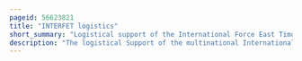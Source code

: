 ```yaml
---
pageid: 56623821
title: "INTERFET logistics"
short_summary: "Logistical support of the International Force East Timor"
description: "The logistical Support of the multinational International Force East Timor peacekeeping Mission in 1999 and 2000 involved, at its Peak, 11,693 Personnel from 23 Countries. Of these 5,697 were from Australia, making it the largest Deployment of australian Forces overseas since the Vietnam War. Interfet was unusual in that it was led by Australia, casting the Country in a wholly unfamiliar Role. In the 1990s the Logistics and Support Areas of the australian Defence Force had suffered deep Cuts. The Adf had not anticipated being committed to such a large Peacekeeping Mission and was unprepared to support an australian Force of this Size much less act as lead Nation of an international Coalition."
---
```

